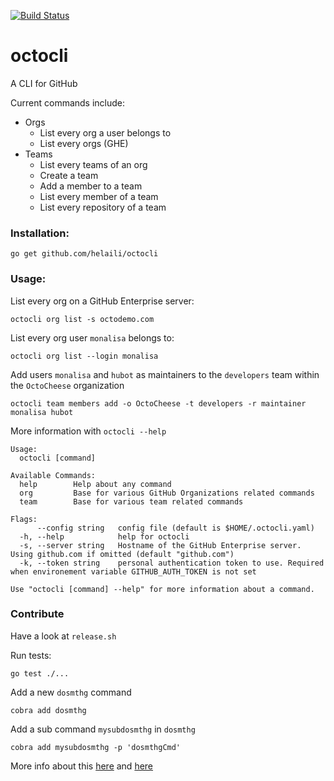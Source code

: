 [![Build Status](https://travis-ci.org/helaili/octocli.svg?branch=master)](https://travis-ci.org/helaili/octocli)


# octocli
A CLI for GitHub

Current commands include:

- Orgs
  - List every org a user belongs to
  - List every orgs (GHE)
- Teams
  - List every teams of an org
  - Create a team
  - Add a member to a team
  - List every member of a team
  - List every repository of a team

### Installation:
```
go get github.com/helaili/octocli
```

### Usage:
List every org on a GitHub Enterprise server:

```
octocli org list -s octodemo.com
```

List every org user `monalisa` belongs to:

```
octocli org list --login monalisa
```

Add users `monalisa` and `hubot` as maintainers to the `developers` team within the `OctoCheese` organization

```
octocli team members add -o OctoCheese -t developers -r maintainer monalisa hubot
```

More information with `octocli --help`

```
Usage:
  octocli [command]

Available Commands:
  help        Help about any command
  org         Base for various GitHub Organizations related commands
  team        Base for various team related commands

Flags:
      --config string   config file (default is $HOME/.octocli.yaml)
  -h, --help            help for octocli
  -s, --server string   Hostname of the GitHub Enterprise server. Using github.com if omitted (default "github.com")
  -k, --token string    personal authentication token to use. Required when environement variable GITHUB_AUTH_TOKEN is not set

Use "octocli [command] --help" for more information about a command.
```

### Contribute

Have a look at `release.sh`

Run tests:

```
go test ./...
```


Add a new `dosmthg` command

```
cobra add dosmthg
```

Add a sub command `mysubdosmthg` in `dosmthg`


```
cobra add mysubdosmthg -p 'dosmthgCmd'
```

More info about this [here](https://github.com/spf13/cobra/blob/master/cobra/README.md) and [here](https://github.com/spf13/cobra/blob/master/README.md)
